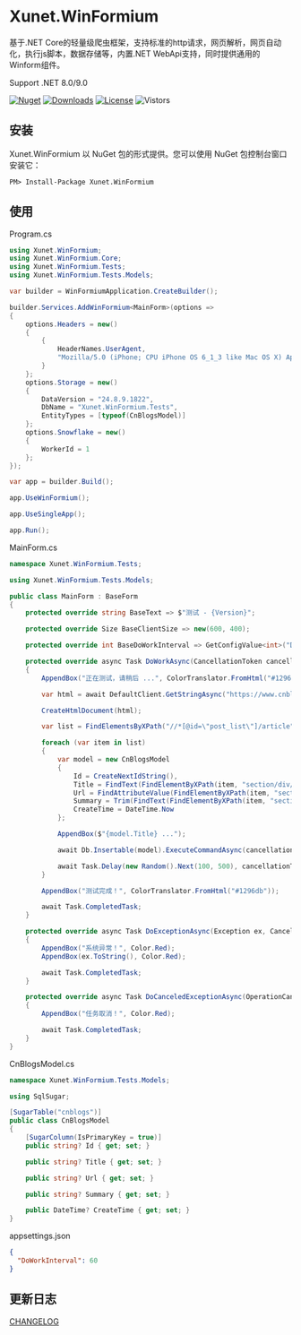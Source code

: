 # Xunet.WinFormium

基于.NET Core的轻量级爬虫框架，支持标准的http请求，网页解析，网页自动化，执行js脚本，数据存储等，内置.NET WebApi支持，同时提供通用的Winform组件。

Support .NET 8.0/9.0

[![Nuget](https://img.shields.io/nuget/v/Xunet.WinFormium.svg?style=flat-square)](https://www.nuget.org/packages/Xunet.WinFormium)
[![Downloads](https://img.shields.io/nuget/dt/Xunet.WinFormium.svg?style=flat-square)](https://www.nuget.org/stats/packages/Xunet.WinFormium?groupby=Version)
[![License](https://img.shields.io/github/license/shelley-xl/Xunet.WinFormium.svg)](https://github.com/shelley-xl/Xunet.WinFormium/blob/master/LICENSE)
![Vistors](https://visitor-badge.laobi.icu/badge?page_id=https://github.com/shelley-xl/Xunet.WinFormium)

## 安装

Xunet.WinFormium 以 NuGet 包的形式提供。您可以使用 NuGet 包控制台窗口安装它：

```
PM> Install-Package Xunet.WinFormium
```

## 使用

Program.cs

```c#
using Xunet.WinFormium;
using Xunet.WinFormium.Core;
using Xunet.WinFormium.Tests;
using Xunet.WinFormium.Tests.Models;

var builder = WinFormiumApplication.CreateBuilder();

builder.Services.AddWinFormium<MainForm>(options =>
{
    options.Headers = new()
    {
        {
            HeaderNames.UserAgent,
            "Mozilla/5.0 (iPhone; CPU iPhone OS 6_1_3 like Mac OS X) AppleWebKit/536.26 (KHTML, like Gecko) Mobile/10B329 MicroMessenger/5.0.1"
        }
    };
    options.Storage = new()
    {
        DataVersion = "24.8.9.1822",
        DbName = "Xunet.WinFormium.Tests",
        EntityTypes = [typeof(CnBlogsModel)]
    };
    options.Snowflake = new()
    {
        WorkerId = 1
    };
});

var app = builder.Build();

app.UseWinFormium();

app.UseSingleApp();

app.Run();
```

MainForm.cs

```c#
namespace Xunet.WinFormium.Tests;

using Xunet.WinFormium.Tests.Models;

public class MainForm : BaseForm
{
    protected override string BaseText => $"测试 - {Version}";

    protected override Size BaseClientSize => new(600, 400);

    protected override int BaseDoWorkInterval => GetConfigValue<int>("DoWorkInterval");

    protected override async Task DoWorkAsync(CancellationToken cancellationToken)
    {
        AppendBox("正在测试，请稍后 ...", ColorTranslator.FromHtml("#1296db"));

        var html = await DefaultClient.GetStringAsync("https://www.cnblogs.com/", cancellationToken);

        CreateHtmlDocument(html);

        var list = FindElementsByXPath("//*[@id=\"post_list\"]/article");

        foreach (var item in list)
        {
            var model = new CnBlogsModel
            {
                Id = CreateNextIdString(),
                Title = FindText(FindElementByXPath(item, "section/div/a")),
                Url = FindAttributeValue(FindElementByXPath(item, "section/div/a"), "href"),
                Summary = Trim(FindText(FindElementByXPath(item, "section/div/p"))),
                CreateTime = DateTime.Now
            };

            AppendBox($"{model.Title} ...");

            await Db.Insertable(model).ExecuteCommandAsync(cancellationToken);

            await Task.Delay(new Random().Next(100, 500), cancellationToken);
        }

        AppendBox("测试完成！", ColorTranslator.FromHtml("#1296db"));

        await Task.CompletedTask;
    }

    protected override async Task DoExceptionAsync(Exception ex, CancellationToken cancellationToken)
    {
        AppendBox("系统异常！", Color.Red);
        AppendBox(ex.ToString(), Color.Red);

        await Task.CompletedTask;
    }

    protected override async Task DoCanceledExceptionAsync(OperationCanceledException ex)
    {
        AppendBox("任务取消！", Color.Red);

        await Task.CompletedTask;
    }
}
```

CnBlogsModel.cs

```c#
namespace Xunet.WinFormium.Tests.Models;

using SqlSugar;

[SugarTable("cnblogs")]
public class CnBlogsModel
{
    [SugarColumn(IsPrimaryKey = true)]
    public string? Id { get; set; }

    public string? Title { get; set; }

    public string? Url { get; set; }

    public string? Summary { get; set; }

    public DateTime? CreateTime { get; set; }
}
```

appsettings.json

```json
{
  "DoWorkInterval": 60
}
```

## 更新日志

[CHANGELOG](CHANGELOG.md)

